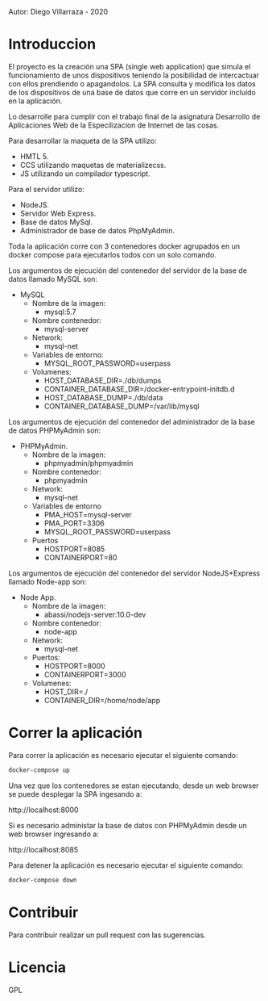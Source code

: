 Autor: Diego Villarraza - 2020
# Introduccion
El proyecto es la creación una SPA (single web application) que simula el funcionamiento de unos dispositivos teniendo la posibilidad de intercactuar con ellos prendiendo o apagandolos. La SPA consulta y modifica los datos de los dispositivos de una base de datos que corre en un servidor incluído en la aplicación. 

Lo desarrolle para cumplir con el trabajo final de la asignatura Desarrollo de Aplicaciones Web de la Especilizacion de Internet de las cosas.

Para desarrollar la maqueta de la SPA utilizo:
 - HMTL 5.
 - CCS utilizando maquetas de materializecss.
 - JS utilizando un compilador typescript. 

Para el servidor utilizo:
 - NodeJS.
 - Servidor Web Express.
 - Base de datos MySql.
 - Administrador de base de datos PhpMyAdmin.

Toda la aplicación corre con 3 contenedores docker agrupados en un docker compose para ejecutarlos todos con un solo comando.

Los argumentos de ejecución del contenedor del servidor de la base de datos llamado MySQL son:
- MySQL
    - Nombre de la imagen:
        - mysql:5.7
    - Nombre contenedor:
        - mysql-server
    - Network:
        - mysql-net
    - Variables de entorno:
        - MYSQL_ROOT_PASSWORD=userpass
    - Volumenes:
        - HOST_DATABASE_DIR=./db/dumps
        - CONTAINER_DATABASE_DIR=/docker-entrypoint-initdb.d 
        - HOST_DATABASE_DUMP=./db/data
        - CONTAINER_DATABASE_DUMP=/var/lib/mysql

Los argumentos de ejecución del contenedor del administrador de la base de datos PHPMyAdmin son:
- PHPMyAdmin.
    - Nombre de la imagen:
        - phpmyadmin/phpmyadmin
    - Nombre contenedor:
        - phpmyadmin
    - Network:
        - mysql-net
    - Variables de entorno
        - PMA_HOST=mysql-server
        - PMA_PORT=3306
        - MYSQL_ROOT_PASSWORD=userpass
    - Puertos
        - HOSTPORT=8085
        - CONTAINERPORT=80

Los argumentos de ejecución del contenedor del servidor NodeJS+Express llamado Node-app son:
- Node App.
    - Nombre de la imagen: 
        - abassi/nodejs-server:10.0-dev 
    - Nombre contenedor: 
        - node-app
    - Network: 
        - mysql-net
    - Puertos: 
        - HOSTPORT=8000
        - CONTAINERPORT=3000
    - Volumenes:
        - HOST_DIR=./
        - CONTAINER_DIR=/home/node/app

# Correr la aplicación
Para correr la aplicación es necesario ejecutar el siguiente comando:
```sh
docker-compose up
```
Una vez que los contenedores se estan ejecutando, desde un web browser se puede desplegar la SPA ingesando a:

http://localhost:8000 
     
Si es necesario administar la base de datos con PHPMyAdmin desde un web browser ingresando a:

http://localhost:8085 

Para detener la aplicación es necesario ejecutar el siguiente comando:
```sh
docker-compose down
```

# Contribuir
Para contribuir realizar un pull request con las sugerencias.
# Licencia
GPL